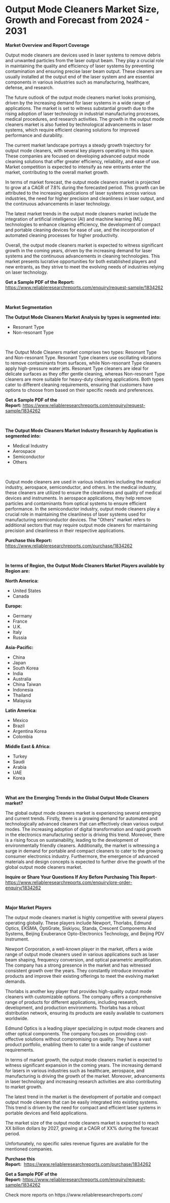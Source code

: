 <p><h1>Output Mode Cleaners Market Size, Growth and Forecast from 2024 - 2031</h1></p><p><strong>Market Overview and Report Coverage</strong></p>
<p><p>Output mode cleaners are devices used in laser systems to remove debris and unwanted particles from the laser output beam. They play a crucial role in maintaining the quality and efficiency of laser systems by preventing contamination and ensuring precise laser beam output. These cleaners are usually installed at the output end of the laser system and are essential components in various industries such as manufacturing, healthcare, defense, and research.</p><p>The future outlook of the output mode cleaners market looks promising, driven by the increasing demand for laser systems in a wide range of applications. The market is set to witness substantial growth due to the rising adoption of laser technology in industrial manufacturing processes, medical procedures, and research activities. The growth in the output mode cleaners market is also fueled by technological advancements in laser systems, which require efficient cleaning solutions for improved performance and durability.</p><p>The current market landscape portrays a steady growth trajectory for output mode cleaners, with several key players operating in this space. These companies are focused on developing advanced output mode cleaning solutions that offer greater efficiency, reliability, and ease of use. Market competition is expected to intensify as new entrants enter the market, contributing to the overall market growth.</p><p>In terms of market forecast, the output mode cleaners market is projected to grow at a CAGR of 7.8% during the forecasted period. This growth can be attributed to the increasing applications of laser systems across various industries, the need for higher precision and cleanliness in laser output, and the continuous advancements in laser technology.</p><p>The latest market trends in the output mode cleaners market include the integration of artificial intelligence (AI) and machine learning (ML) technologies to enhance cleaning efficiency, the development of compact and portable cleaning devices for ease of use, and the incorporation of automated cleaning processes for higher productivity.</p><p>Overall, the output mode cleaners market is expected to witness significant growth in the coming years, driven by the increasing demand for laser systems and the continuous advancements in cleaning technologies. This market presents lucrative opportunities for both established players and new entrants, as they strive to meet the evolving needs of industries relying on laser technology.</p></p>
<p><strong>Get a Sample PDF of the Report:</strong> <a href="https://www.reliableresearchreports.com/enquiry/request-sample/1834262">https://www.reliableresearchreports.com/enquiry/request-sample/1834262</a></p>
<p>&nbsp;</p>
<p><strong>Market Segmentation</strong></p>
<p><strong>The Output Mode Cleaners Market Analysis by types is segmented into:</strong></p>
<p><ul><li>Resonant Type</li><li>Non-resonant Type</li></ul></p>
<p>&nbsp;</p>
<p><p>The Output Mode Cleaners market comprises two types: Resonant Type and Non-resonant Type. Resonant Type cleaners use oscillating vibrations to remove contaminants from surfaces, while Non-resonant Type cleaners apply high-pressure water jets. Resonant Type cleaners are ideal for delicate surfaces as they offer gentle cleaning, whereas Non-resonant Type cleaners are more suitable for heavy-duty cleaning applications. Both types cater to different cleaning requirements, ensuring that customers have options to choose from based on their specific needs and preferences.</p></p>
<p><strong>Get a Sample PDF of the Report:</strong>&nbsp;<a href="https://www.reliableresearchreports.com/enquiry/request-sample/1834262">https://www.reliableresearchreports.com/enquiry/request-sample/1834262</a></p>
<p>&nbsp;</p>
<p><strong>The Output Mode Cleaners Market Industry Research by Application is segmented into:</strong></p>
<p><ul><li>Medical Industry</li><li>Aerospace</li><li>Semiconductor</li><li>Others</li></ul></p>
<p>&nbsp;</p>
<p><p>Output mode cleaners are used in various industries including the medical industry, aerospace, semiconductor, and others. In the medical industry, these cleaners are utilized to ensure the cleanliness and quality of medical devices and instruments. In aerospace applications, they help remove particles and contaminants from optical systems to ensure efficient performance. In the semiconductor industry, output mode cleaners play a crucial role in maintaining the cleanliness of laser systems used for manufacturing semiconductor devices. The "Others" market refers to additional sectors that may require output mode cleaners for maintaining precision and cleanliness in their respective applications.</p></p>
<p><strong>Purchase this Report:</strong>&nbsp; <a href="https://www.reliableresearchreports.com/purchase/1834262">https://www.reliableresearchreports.com/purchase/1834262</a></p>
<p>&nbsp;</p>
<p><strong>In terms of Region, the Output Mode Cleaners Market Players available by Region are:</strong></p>
<p>
    <p> <strong> North America: </strong>
        <ul>
            <li>United States</li>
            <li>Canada</li>
        </ul>
        </p> 
    <p> <strong> Europe: </strong>
        <ul>
            <li>Germany</li>
            <li>France</li>
            <li>U.K.</li>
            <li>Italy</li>
            <li>Russia</li>
        </ul>
        </p> 
    <p> <strong> Asia-Pacific: </strong>
        <ul>
            <li>China</li>
            <li>Japan</li>
            <li>South Korea</li>
            <li>India</li>
            <li>Australia</li>
            <li>China Taiwan</li>
            <li>Indonesia</li>
            <li>Thailand</li>
            <li>Malaysia</li>
        </ul>
        </p> 
    <p> <strong> Latin America: </strong>
        <ul>
            <li>Mexico</li>
            <li>Brazil</li>
            <li>Argentina Korea</li>
            <li>Colombia</li>
        </ul>
        </p> 
    <p> <strong> Middle East & Africa: </strong>
        <ul>
            <li>Turkey</li>
            <li>Saudi</li>
            <li>Arabia</li>
            <li>UAE</li>
            <li>Korea</li>
        </ul>
    </p>
    </p>
<p>&nbsp;</p>
<p><strong>What are the Emerging Trends in the Global Output Mode Cleaners market?</strong></p>
<p><p>The global output mode cleaners market is experiencing several emerging and current trends. Firstly, there is a growing demand for automated and technologically advanced cleaners that can effectively clean various output modes. The increasing adoption of digital transformation and rapid growth in the electronics manufacturing sector is driving this trend. Moreover, there is a rising focus on sustainability, leading to the development of environmentally friendly cleaners. Additionally, the market is witnessing a surge in demand for portable and compact cleaners to cater to the growing consumer electronics industry. Furthermore, the emergence of advanced materials and design concepts is expected to further drive the growth of the global output mode cleaners market.</p></p>
<p><strong>Inquire or Share Your Questions If Any Before Purchasing This Report</strong>- <a href="https://www.reliableresearchreports.com/enquiry/pre-order-enquiry/1834262">https://www.reliableresearchreports.com/enquiry/pre-order-enquiry/1834262</a></p>
<p>&nbsp;</p>
<p><strong>Major Market Players</strong></p>
<p><p>The output mode cleaners market is highly competitive with several players operating globally. These players include Newport, Thorlabs, Edmund Optics, EKSMA, OptiGrate, Siskiyou, Standa, Crescent Components And Systems, Beijing Exuberance Opto-Electronics Technology, and Beijing PDV Instrument.</p><p>Newport Corporation, a well-known player in the market, offers a wide range of output mode cleaners used in various applications such as laser beam shaping, frequency conversion, and optical parametric amplification. The company has a strong presence in the market and has witnessed consistent growth over the years. They constantly introduce innovative products and improve their existing offerings to meet the evolving market demands.</p><p>Thorlabs is another key player that provides high-quality output mode cleaners with customizable options. The company offers a comprehensive range of products for different applications, including research, development, and production environments. Thorlabs has a robust distribution network, ensuring its products are easily available to customers worldwide.</p><p>Edmund Optics is a leading player specializing in output mode cleaners and other optical components. The company focuses on providing cost-effective solutions without compromising on quality. They have a vast product portfolio, enabling them to cater to a wide range of customer requirements.</p><p>In terms of market growth, the output mode cleaners market is expected to witness significant expansion in the coming years. The increasing demand for lasers in various industries such as healthcare, aerospace, and manufacturing is driving the growth of the market. Moreover, advancements in laser technology and increasing research activities are also contributing to market growth.</p><p>The latest trend in the market is the development of portable and compact output mode cleaners that can be easily integrated into existing systems. This trend is driven by the need for compact and efficient laser systems in portable devices and field applications.</p><p>The market size of the output mode cleaners market is expected to reach XX billion dollars by 2027, growing at a CAGR of XX% during the forecast period.</p><p>Unfortunately, no specific sales revenue figures are available for the mentioned companies.</p></p>
<p><strong>Purchase this Report:</strong>&nbsp;&nbsp;<a href="https://www.reliableresearchreports.com/purchase/1834262">https://www.reliableresearchreports.com/purchase/1834262</a></p>
<p></p>
<p><strong>Get a Sample PDF of the Report:</strong>&nbsp;<a href="https://www.reliableresearchreports.com/enquiry/request-sample/1834262">https://www.reliableresearchreports.com/enquiry/request-sample/1834262</a></p>
<p>Check more reports on https://www.reliableresearchreports.com/</p>